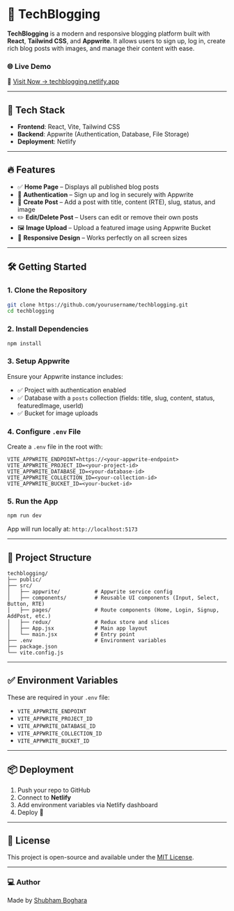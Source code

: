 # 📝 TechBlogging

**TechBlogging** is a modern and responsive blogging platform built with **React**, **Tailwind CSS**, and **Appwrite**. It allows users to sign up, log in, create rich blog posts with images, and manage their content with ease.

### 🌐 Live Demo  
🚀 [Visit Now → techblogging.netlify.app](https://techblogging.netlify.app)

---

## 🧰 Tech Stack

- **Frontend**: React, Vite, Tailwind CSS  
- **Backend**: Appwrite (Authentication, Database, File Storage)  
- **Deployment**: Netlify  

---

## 🔥 Features

- ✅ **Home Page** – Displays all published blog posts  
- 🔐 **Authentication** – Sign up and log in securely with Appwrite  
- 📝 **Create Post** – Add a post with title, content (RTE), slug, status, and image  
- ✏️ **Edit/Delete Post** – Users can edit or remove their own posts  
- 🖼️ **Image Upload** – Upload a featured image using Appwrite Bucket  
- 📱 **Responsive Design** – Works perfectly on all screen sizes  

---

## 🛠️ Getting Started

### 1. Clone the Repository

```bash
git clone https://github.com/yourusername/techblogging.git
cd techblogging
```

### 2. Install Dependencies

```bash
npm install
```

### 3. Setup Appwrite

Ensure your Appwrite instance includes:

* ✅ Project with authentication enabled
* ✅ Database with a `posts` collection (fields: title, slug, content, status, featuredImage, userId)
* ✅ Bucket for image uploads

### 4. Configure `.env` File

Create a `.env` file in the root with:

```env
VITE_APPWRITE_ENDPOINT=https://<your-appwrite-endpoint>
VITE_APPWRITE_PROJECT_ID=<your-project-id>
VITE_APPWRITE_DATABASE_ID=<your-database-id>
VITE_APPWRITE_COLLECTION_ID=<your-collection-id>
VITE_APPWRITE_BUCKET_ID=<your-bucket-id>
```

### 5. Run the App

```bash
npm run dev
```

App will run locally at: `http://localhost:5173`

---

## 📁 Project Structure

```
techblogging/
├── public/
├── src/
│   ├── appwrite/           # Appwrite service config
│   ├── components/         # Reusable UI components (Input, Select, Button, RTE)
│   ├── pages/              # Route components (Home, Login, Signup, AddPost, etc.)
│   ├── redux/              # Redux store and slices
│   ├── App.jsx             # Main app layout
│   └── main.jsx            # Entry point
├── .env                    # Environment variables
├── package.json
└── vite.config.js
```

---

## ✅ Environment Variables

These are required in your `.env` file:

* `VITE_APPWRITE_ENDPOINT`
* `VITE_APPWRITE_PROJECT_ID`
* `VITE_APPWRITE_DATABASE_ID`
* `VITE_APPWRITE_COLLECTION_ID`
* `VITE_APPWRITE_BUCKET_ID`

---

## 📦 Deployment

1. Push your repo to GitHub
2. Connect to **Netlify**
3. Add environment variables via Netlify dashboard
4. Deploy 🚀

---

## 📄 License

This project is open-source and available under the [MIT License](LICENSE).

---

### 💻 Author

Made by [Shubham Boghara](https://github.com/shubhmboghara)
